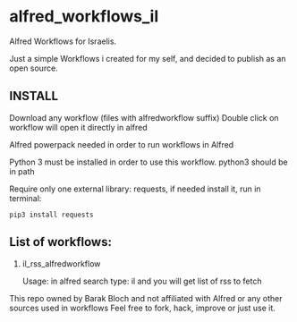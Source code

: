 # alfred_workflows_il
Alfred Workflows for Israelis. 

Just a simple Workflows i created for my self, and decided to publish as an open source.


## INSTALL
Download any workflow (files with alfredworkflow suffix)
Double click on workflow will open it directly in alfred

Alfred powerpack needed in order to run workflows in Alfred

Python 3 must be installed in order to use this workflow. 
python3 should be in path

Require  only one external library: requests, if needed install it, run in terminal:
```
pip3 install requests
```


## List of workflows:
1. il_rss_alfredworkflow

    Usage: in alfred search type: il and you will get list of rss to fetch



This repo owned by Barak Bloch and not affiliated with Alfred or any other sources used in workflows
Feel free to fork, hack, improve or just use it.



